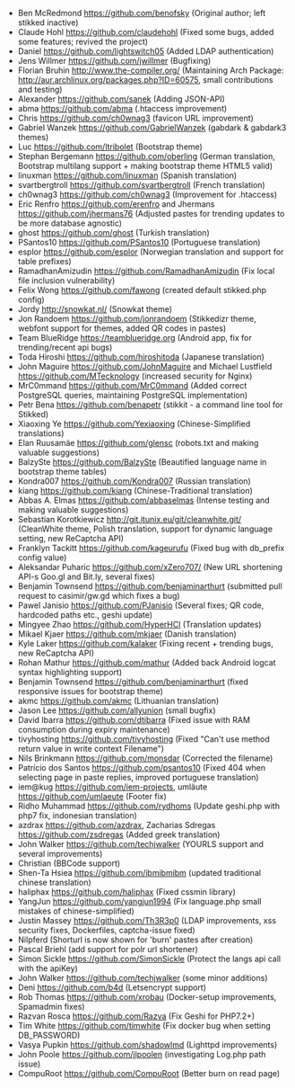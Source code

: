 * Ben McRedmond https://github.com/benofsky (Original author; left stikked inactive)
* Claude Hohl https://github.com/claudehohl (Fixed some bugs, added some features; revived the project)
* Daniel https://github.com/lightswitch05 (Added LDAP authentication)
* Jens Willmer https://github.com/jwillmer (Bugfixing)
* Florian Bruhin http://www.the-compiler.org/ (Maintaining Arch Package: http://aur.archlinux.org/packages.php?ID=60575, small contributions and testing)
* Alexander https://github.com/sanek (Adding JSON-API)
* abma https://github.com/abma (.htaccess improvement)
* Chris https://github.com/ch0wnag3 (favicon URL improvement)
* Gabriel Wanzek https://github.com/GabrielWanzek (gabdark & gabdark3 themes)
* Luc https://github.com/ltribolet (Bootstrap theme)
* Stephan Bergemann https://github.com/oberling (German translation, Bootstrap multilang support + making bootstrap theme HTML5 valid)
* linuxman https://github.com/linuxman (Spanish translation)
* svartbergtroll https://github.com/svartbergtroll (French translation)
* ch0wnag3 https://github.com/ch0wnag3 (Improvement for .htaccess)
* Eric Renfro https://github.com/erenfro and Jhermans https://github.com/jhermans76 (Adjusted pastes for trending updates to be more database agnostic)
* ghost https://github.com/ghost (Turkish translation)
* PSantos10 https://github.com/PSantos10 (Portuguese translation)
* esplor https://github.com/esplor (Norwegian translation and support for table prefixes)
* RamadhanAmizudin https://github.com/RamadhanAmizudin (Fix local file inclusion vulnerability)
* Felix Wong https://github.com/fawong (created default stikked.php config)
* Jordy http://snowkat.nl/ (Snowkat theme)
* Jon Randoem https://github.com/jonrandoem (Stikkedizr theme, webfont support for themes, added QR codes in pastes)
* Team BlueRidge https://teamblueridge.org (Android app, fix for trending/recent api bugs)
* Toda Hiroshi https://github.com/hiroshitoda (Japanese translation)
* John Maguire https://github.com/JohnMaguire and Michael Lustfield https://github.com/MTecknology (increased security for Nginx)
* MrC0mmand https://github.com/MrC0mmand (Added correct PostgreSQL queries, maintaining PostgreSQL implementation)
* Petr Bena https://github.com/benapetr (stikkit - a command line tool for Stikked)
* Xiaoxing Ye https://github.com/Yexiaoxing (Chinese-Simplified translations)
* Elan Ruusamäe https://github.com/glensc (robots.txt and making valuable suggestions)
* BalzySte https://github.com/BalzySte (Beautified language name in bootstrap theme tables)
* Kondra007 https://github.com/Kondra007 (Russian translation)
* kiang https://github.com/kiang (Chinese-Traditional translation)
* Abbas A. Elmas https://github.com/abbaselmas (Intense testing and making valuable suggestions)
* Sebastian Korotkiewicz http://git.itunix.eu/git/cleanwhite.git/ (CleanWhite theme, Polish translation, support for dynamic language setting, new ReCaptcha API)
* Franklyn Tackitt https://github.com/kageurufu (Fixed bug with db_prefix config value)
* Aleksandar Puharic https://github.com/xZero707/ (New URL shortening API-s Goo.gl and Bit.ly, several fixes)
* Benjamin Townsend https://github.com/benjaminarthurt (submitted pull request to casimir/gw.gd which fixes a bug)
* Pawel Janisio https://github.com/PJanisio (Several fixes; QR code, hardcoded paths etc., geshi update)
* Mingyee Zhao https://github.com/HyperHCl (Translation updates)
* Mikael Kjaer https://github.com/mkjaer (Danish translation)
* Kyle Laker https://github.com/kalaker (Fixing recent + trending bugs, new ReCaptcha API)
* Rohan Mathur https://github.com/mathur (Added back Android logcat syntax highlighting support)
* Benjamin Townsend https://github.com/benjaminarthurt (fixed responsive issues for bootstrap theme)
* akmc https://github.com/akmc (Lithuanian translation)
* Jason Lee https://github.com/allyunion (small bugfix)
* David Ibarra https://github.com/dtibarra (Fixed issue with RAM consumption during expiry maintenance)
* tivyhosting https://github.com/tivyhosting (Fixed "Can't use method return value in write context Filename")
* Nils Brinkmann https://github.com/monsdar (Corrected the filename)
* Patrício dos Santos https://github.com/psantos10 (Fixed 404 when selecting page in paste replies, improved portuguese translation)
* iem@kug https://github.com/iem-projects, umläute https://github.com/umlaeute (Footer fix)
* Ridho Muhammad https://github.com/rydhoms (Update geshi.php with php7 fix, indonesian translation)
* azdrax https://github.com/azdrax, Zacharias Sdregas https://github.com/zsdregas (Added greek translation)
* John Walker https://github.com/techjwalker (YOURLS support and several improvements)
* Christian (BBCode support)
* Shen-Ta Hsiea https://github.com/ibmibmibm (updated traditional chinese translation)
* haliphax https://github.com/haliphax (Fixed cssmin library)
* YangJun https://github.com/yangjun1994 (Fix language.php small mistakes of chinese-simplified)
* Justin Massey https://github.com/Th3R3p0 (LDAP improvements, xss security fixes, Dockerfiles, captcha-issue fixed)
* Nilpferd (Shorturl is now shown for 'burn' pastes after creation)
* Pascal Briehl (add support for polr url shortener)
* Simon Sickle https://github.com/SimonSickle (Protect the langs api call with the apiKey)
* John Walker https://github.com/techjwalker (some minor additions)
* Deni https://github.com/b4d (Letsencrypt support)
* Rob Thomas https://github.com/xrobau (Docker-setup improvements, Spamadmin fixes)
* Razvan Rosca https://github.com/Razva (Fix Geshi for PHP7.2+)
* Tim White https://github.com/timwhite (Fix docker bug when setting DB_PASSWORD)
* Vasya Pupkin https://github.com/shadowlmd (Lighttpd improvements)
* John Poole https://github.com/jlpoolen (investigating Log.php path issue)
* CompuRoot https://github.com/CompuRoot (Better burn on read page)
